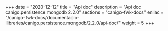 +++
date        = "2020-12-12"
title       = "Api doc"
description = "Api doc canigo.persistence.mongodb 2.2.0"
sections    = "canigo-fwk-docs"
enllac		= "/canigo-fwk-docs/documentacio-llibreries/canigo.persistence.mongodb/2.2.0/api-doc/"
weight		= 5
+++
